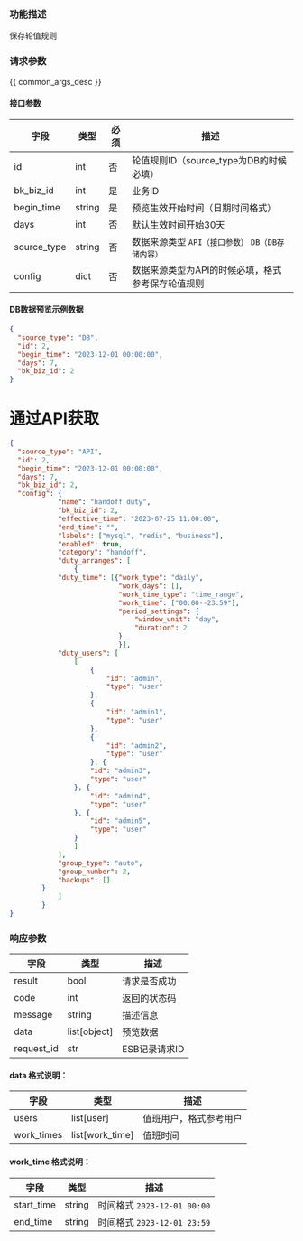 ### 功能描述

保存轮值规则

### 请求参数

{{ common_args_desc }}

#### 接口参数

| 字段             | 类型     | 必须   | 描述                              |
|----------------|--------|------|---------------------------------|
| id             | int    | 否    | 轮值规则ID（source_type为DB的时候必填）     |
| bk_biz_id      | int    | 是    | 业务ID                            |
| begin_time | string | 是    | 预览生效开始时间（日期时间格式）                |
| days           | int    | 否    | 默认生效时间开始30天                     |
| source_type    | string | 否    | 数据来源类型 `API（接口参数）` `DB（DB存储内容）` |
| config         | dict   | 否    | 数据来源类型为API的时候必填，格式参考保存轮值规则      |


#### DB数据预览示例数据

```json
{
  "source_type": "DB",
  "id": 2,
  "begin_time": "2023-12-01 00:00:00",
  "days": 7,
  "bk_biz_id": 2
}
```

# 通过API获取
```json
{
  "source_type": "API",
  "id": 2,
  "begin_time": "2023-12-01 00:00:00",
  "days": 7,
  "bk_biz_id": 2,
  "config": {
            "name": "handoff duty",
            "bk_biz_id": 2,
            "effective_time": "2023-07-25 11:00:00",
            "end_time": "",
            "labels": ["mysql", "redis", "business"],
            "enabled": true,
            "category": "handoff",
            "duty_arranges": [
                {
            "duty_time": [{"work_type": "daily",
                           "work_days": [],
                           "work_time_type": "time_range",
                           "work_time": ["00:00--23:59"],
                           "period_settings": {
                               "window_unit": "day",
                               "duration": 2
                           }
                           }],
            "duty_users": [
                [
                    {
                        "id": "admin",
                        "type": "user"
                    },
                    {
                        "id": "admin1",
                        "type": "user"
                    },
                    {
                        "id": "admin2",
                        "type": "user"
                    }, {
                    "id": "admin3",
                    "type": "user"
                }, {
                    "id": "admin4",
                    "type": "user"
                }, {
                    "id": "admin5",
                    "type": "user"
                }
                ]
            ],
            "group_type": "auto",
            "group_number": 2,
            "backups": []
        }
            ]
        }
}
```

### 响应参数

| 字段         | 类型           | 描述        |
|------------|--------------|-----------|
| result     | bool         | 请求是否成功    |
| code       | int          | 返回的状态码    |
| message    | string       | 描述信息      |
| data       | list[object] | 预览数据      |
| request_id | str          | ESB记录请求ID |

#### data 格式说明： 
| 字段    | 类型         | 描述 |
|-------|------------|--|
| users | list[user] | 值班用户，格式参考用户 |
| work_times | list[work_time]       | 值班时间 |


#### work_time 格式说明：
| 字段    | 类型         | 描述 |
|-------|------------|--|
| start_time | string | 时间格式 `2023-12-01 00:00`|
| end_time | string | 时间格式 `2023-12-01 23:59`|



